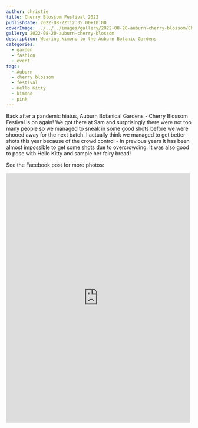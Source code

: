 ```yaml
---
author: christie
title: Cherry Blossom Festival 2022
publishDate: 2022-08-22T12:35:00+10:00
coverImage: ../../../images/gallery/2022-08-20-auburn-cherry-blossom/Chris (11).jpeg
gallery: 2022-08-20-auburn-cherry-blossom
description: Wearing kimono to the Auburn Botanic Gardens
categories:
  - garden
  - fashion
  - event
tags:
  - Auburn
  - cherry blossom
  - festival
  - Hello Kitty
  - kimono
  - pink
---
```


Back after a pandemic hiatus, Auburn Botanical Gardens - Cherry Blossom Festival is on again! We got there at 9am and surprisingly there were not too many people so we managed to sneak in some good shots before we were shooed away for the next batch. I actually think we managed to get better shots this year because of the crowd control - in previous years it has been almost impossible to get some shots due to overcrowding. It was also good to pose with Hello Kitty and sample her fairy bread!

See the Facebook post for more photos:

<iframe src="https://www.facebook.com/plugins/post.php?href=https%3A%2F%2Fwww.facebook.com%2Fchris1.tham%2Fposts%2Fpfbid0ypefYoKPUs1AAkusXYUHAEo3k8sc8hV27uaLZft3CqMCSYe9bwv8FPRaZg2BqhJ5l&show_text=true&width=500" width="500" height="678" style="border:none;overflow:hidden" scrolling="no" frameborder="0" allowfullscreen="true" allow="autoplay; clipboard-write; encrypted-media; picture-in-picture; web-share"></iframe>
